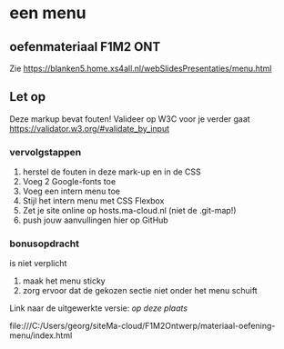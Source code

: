 # een menu
## oefenmateriaal F1M2 ONT
Zie https://blanken5.home.xs4all.nl/webSlidesPresentaties/menu.html

## Let op
Deze markup bevat fouten!
Valideer op W3C voor je verder gaat https://validator.w3.org/#validate_by_input

### vervolgstappen
1. herstel de fouten in deze mark-up en in de CSS
1. Voeg 2 Google-fonts toe
1. Voeg een intern menu toe
1. Stijl het intern menu met CSS Flexbox
1. Zet je site online op hosts.ma-cloud.nl (niet de .git-map!)
1. push jouw aanvullingen hier op GitHub


### bonusopdracht
is niet verplicht
1. maak het menu sticky
1. zorg ervoor dat de gekozen sectie niet onder het menu schuift

Link naar de uitgewerkte versie: _op deze plaats_

file:///C:/Users/georg/siteMa-cloud/F1M2Ontwerp/materiaal-oefening-menu/index.html